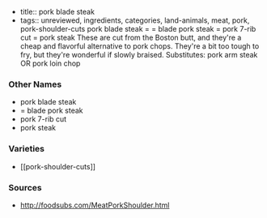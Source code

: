 - title:: pork blade steak
- tags:: unreviewed, ingredients, categories, land-animals, meat, pork, pork-shoulder-cuts
pork blade steak = = blade pork steak = pork 7-rib cut = pork steak These are cut from the Boston butt, and they're a cheap and flavorful alternative to pork chops. They're a bit too tough to fry, but they're wonderful if slowly braised. Substitutes: pork arm steak OR pork loin chop

### Other Names

* pork blade steak
* = blade pork steak
* pork 7-rib cut
* pork steak

### Varieties

* [[pork-shoulder-cuts]]

### Sources
* http://foodsubs.com/MeatPorkShoulder.html
